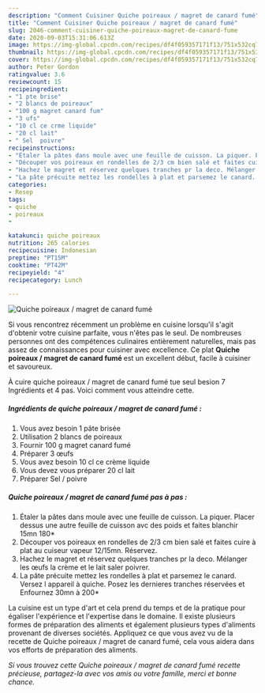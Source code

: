 ```yaml
---
description: "Comment Cuisiner Quiche poireaux / magret de canard fumé"
title: "Comment Cuisiner Quiche poireaux / magret de canard fumé"
slug: 2046-comment-cuisiner-quiche-poireaux-magret-de-canard-fume
date: 2020-09-03T15:31:06.613Z
image: https://img-global.cpcdn.com/recipes/df4f059357171f13/751x532cq70/quiche-poireaux-magret-de-canard-fume-photo-principale-de-la-recette.jpg
thumbnail: https://img-global.cpcdn.com/recipes/df4f059357171f13/751x532cq70/quiche-poireaux-magret-de-canard-fume-photo-principale-de-la-recette.jpg
cover: https://img-global.cpcdn.com/recipes/df4f059357171f13/751x532cq70/quiche-poireaux-magret-de-canard-fume-photo-principale-de-la-recette.jpg
author: Peter Gordon
ratingvalue: 3.6
reviewcount: 15
recipeingredient:
- "1 pte brise"
- "2 blancs de poireaux"
- "100 g magret canard fum"
- "3 ufs"
- "10 cl ce crme liquide"
- "20 cl lait"
- " Sel  poivre"
recipeinstructions:
- "Étaler la pâtes dans moule avec une feuille de cuisson. La piquer. Placer dessus une autre feuille de cuisson avc des poids et faites blanchir 15mn 180*"
- "Découper vos poireaux en rondelles de 2/3 cm bien salé et faites cuire à plat au cuiseur vapeur 12/15mn. Réservez."
- "Hachez le magret et réservez quelques tranches pr la deco. Mélanger les œufs la crème et le lait saler poivrer."
- "La pâte précuite mettez les rondelles à plat et parsemez le canard. Versez l appareil à quiche. Posez les dernieres tranches réservées et Enfournez 30mn à 200*"
categories:
- Resep
tags:
- quiche
- poireaux
- 

katakunci: quiche poireaux  
nutrition: 265 calories
recipecuisine: Indonesian
preptime: "PT15M"
cooktime: "PT42M"
recipeyield: "4"
recipecategory: Lunch

---
```



![Quiche poireaux / magret de canard fumé](https://img-global.cpcdn.com/recipes/df4f059357171f13/751x532cq70/quiche-poireaux-magret-de-canard-fume-photo-principale-de-la-recette.jpg)

Si vous rencontrez récemment un problème en cuisine lorsqu'il s'agit d'obtenir votre cuisine parfaite, vous n'êtes pas le seul. De nombreuses personnes ont des compétences culinaires entièrement naturelles, mais pas assez de connaissances pour cuisiner avec excellence. Ce plat <strong> Quiche poireaux / magret de canard fumé </strong> est un excellent début, facile à cuisiner et savoureux.

<!--inarticleads1-->

À cuire quiche poireaux / magret de canard fumé tue seul besion 7 Ingrédients et 4 pas. Voici comment vous atteindre cette.

##### Ingrédients de quiche poireaux / magret de canard fumé :

1. Vous avez besoin 1 pâte brisée
1. Utilisation 2 blancs de poireaux
1. Fournir 100 g magret canard fumé
1. Préparer 3 œufs
1. Vous avez besoin 10 cl ce crème liquide
1. Vous devez vous préparer 20 cl lait
1. Préparer  Sel / poivre




<!--inarticleads2-->

##### Quiche poireaux / magret de canard fumé pas à pas :

1. Étaler la pâtes dans moule avec une feuille de cuisson. La piquer. Placer dessus une autre feuille de cuisson avc des poids et faites blanchir 15mn 180*
1. Découper vos poireaux en rondelles de 2/3 cm bien salé et faites cuire à plat au cuiseur vapeur 12/15mn. Réservez.
1. Hachez le magret et réservez quelques tranches pr la deco. Mélanger les œufs la crème et le lait saler poivrer.
1. La pâte précuite mettez les rondelles à plat et parsemez le canard. Versez l appareil à quiche. Posez les dernieres tranches réservées et Enfournez 30mn à 200*




<!--inarticleads1-->

<p>
La cuisine est un type d'art et cela prend du temps et de la pratique pour égaliser l'expérience et l'expertise dans le domaine. Il existe plusieurs formes de préparation des aliments et également plusieurs types d'aliments provenant de diverses sociétés. Appliquez ce que vous avez vu de la recette de Quiche poireaux / magret de canard fumé, cela vous aidera dans vos efforts de préparation des aliments.
</p>

<p>
<i>Si vous trouvez cette Quiche poireaux / magret de canard fumé recette précieuse, partagez-la avec vos amis ou votre famille, merci et bonne chance.</i>
</p>
